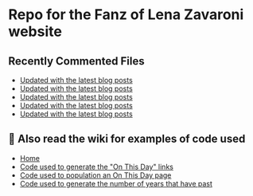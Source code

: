 # Repo for the Fanz of Lena Zavaroni website

## Recently Commented Files
<!-- BLOG-POST-LIST:START -->
- [Updated with the latest blog posts](https://github.com/FanzOfLenaZavaroni/fanzoflenazavaroni.github.io/commit/ad91e1d47dd22b6872eb6c41d0f71a534c593eaf)
- [Updated with the latest blog posts](https://github.com/FanzOfLenaZavaroni/fanzoflenazavaroni.github.io/commit/4e3b87c3b3e83b5ae48fe61541b8c5284299e226)
- [Updated with the latest blog posts](https://github.com/FanzOfLenaZavaroni/fanzoflenazavaroni.github.io/commit/85f9467dc61bf2f1d330f526a9d9f1232ec70d61)
- [Updated with the latest blog posts](https://github.com/FanzOfLenaZavaroni/fanzoflenazavaroni.github.io/commit/bc09cc9cfa0764db46a6d61814676f7c554c6349)
- [Updated with the latest blog posts](https://github.com/FanzOfLenaZavaroni/fanzoflenazavaroni.github.io/commit/16ee93e699ea73acd2179cd651dd735a372d4578)
<!-- BLOG-POST-LIST:END -->

## :notebook: Also read the wiki for examples of code used
* [Home](https://github.com/FanzOfLenaZavaroni/fanzoflenazavaroni.github.io/wiki)
* [Code used to generate the "On This Day" links](https://github.com/FanzOfLenaZavaroni/fanzoflenazavaroni.github.io/wiki/On-This-Day-Code)
* [Code used to population an On This Day page](https://github.com/FanzOfLenaZavaroni/fanzoflenazavaroni.github.io/wiki/Code-used-to-population-an-On-This-Day-page)
* [Code used to generate the number of years that have past](https://github.com/FanzOfLenaZavaroni/fanzoflenazavaroni.github.io/wiki/Number-of-years-gone-by-code)
